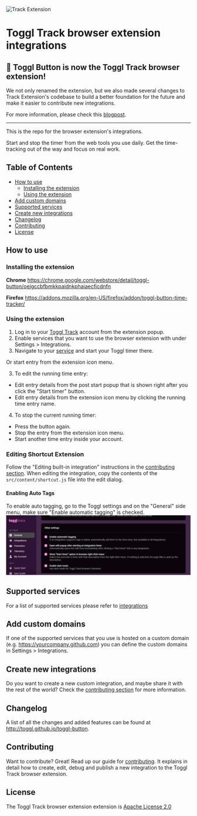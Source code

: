<img src="docs/toggl-track-logo.svg" alt="Track Extension" width="400" height="auto">

# Toggl Track browser extension integrations

## 📣 Toggl Button is now the Toggl Track browser extension!
We not only renamed the extension, but we also made several changes to Track Extension's codebase to build a better foundation for the future and make it easier to contribute new integrations.

For more information, please check this [blogpost](https://toggl.com/blog/purposeful-open-source).

---

This is the repo for the browser extension's integrations.

Start and stop the timer from the web tools you use daily. Get the time-tracking
out of the way and focus on real work.

## Table of Contents
- [How to use](#how-to-use)
  - [Installing the extension](#installing-the-extension)
  - [Using the extension](#using-the-extension)
- [Add custom domains](#add-custom-domains)
- [Supported services](#supported-services)
- [Create new integrations](#create-new-integrations)
- [Changelog](#changelog)
- [Contributing](#contributing)
- [License](#license)

## How to use

### Installing the extension

__Chrome__
https://chrome.google.com/webstore/detail/toggl-button/oejgccbfbmkkpaidnkphaiaecficdnfn

__Firefox__
https://addons.mozilla.org/en-US/firefox/addon/toggl-button-time-tracker/

### Using the extension

1. Log in to your [Toggl Track](https://track.toggl.com/) account from the extension popup.
2. Enable services that you want to use the browser extension with under Settings > Integrations.
3. Navigate to your [service](#supported-services) and start your Toggl timer there.

Or start entry from the extension icon menu.

3. To edit the running time entry:
  - Edit entry details from the post start popup that is shown right after you click the "Start timer" button.
  - Edit entry details from the extension icon menu by clicking the running time entry name.

4. To stop the current running timer:
  - Press the button again.
  - Stop the entry from the extension icon menu.
  - Start another time entry inside your account.

### Editing Shortcut Extension
Follow the "Editing built-in integration" instructions in the [contributing section](#contributing). When editing the integration, copy the contents of the `src/content/shortcut.js` file into the edit dialog.

#### Enabling Auto Tags
To enable auto tagging, go to the Toggl settings and on the "General" side menu, make sure "Enable automatic tagging" is checked.
![](./docs/tags-enable.png)

## Supported services

For a list of supported services please refer to [integrations](docs/INTEGRATIONS.md)

## Add custom domains

If one of the supported services that you use is hosted on a custom domain (e.g. https://yourcompany.github.com) you can define the custom domains in Settings > Integrations.

## Create new integrations

Do you want to create a new custom integration, and maybe share it with the rest of the world? Check the [contributing section](#contributing) for more information.

## Changelog

A list of all the changes and added features can be found at http://toggl.github.io/toggl-button.

## Contributing

Want to contribute? Great! Read up our guide for [contributing](docs/CONTRIBUTING.md).
It explains in detail how to create, edit, debug and publish a new integration to the Toggl Track browser extension.

## License
The Toggl Track browser extension extension is [Apache License 2.0](LICENSE)
